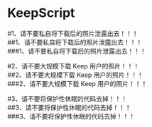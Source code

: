 # KeepScript

#1、请不要私自将下载后的照片泄露出去！！！</br>
##1、请不要私自将下载后的照片泄露出去！！！</br>
###1、请不要私自将下载后的照片泄露出去！！！</br>

#2、请不要大规模下载 Keep 用户的照片！！！</br>
##2、请不要大规模下载 Keep 用户的照片！！！</br>
###2、请不要大规模下载 Keep 用户的照片！！！</br>

#3、请不要将保护性休眠的代码去掉！！！</br>
##3、请不要将保护性休眠的代码去掉！！！</br>
###3、请不要将保护性休眠的代码去掉！！！</br>
